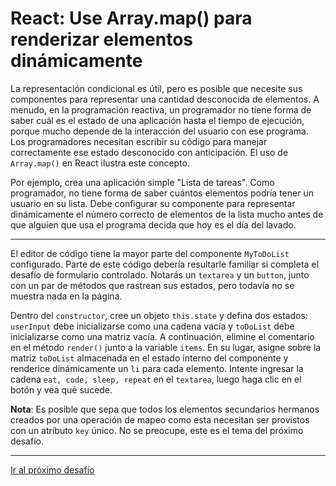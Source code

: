 # React: Use Array.map() para renderizar elementos dinámicamente

La representación condicional es útil, pero es posible que necesite sus componentes para representar una cantidad desconocida de elementos. A menudo, en la programación reactiva, un programador no tiene forma de saber cuál es el estado de una aplicación hasta el tiempo de ejecución, porque mucho depende de la interacción del usuario con ese programa. Los programadores necesitan escribir su código para manejar correctamente ese estado desconocido con anticipación. El uso de `Array.map()` en React ilustra este concepto.

Por ejemplo, crea una aplicación simple "Lista de tareas". Como programador, no tiene forma de saber cuántos elementos podría tener un usuario en su lista. Debe configurar su componente para representar dinámicamente el número correcto de elementos de la lista mucho antes de que alguien que usa el programa decida que hoy es el día del lavado.

---

El editor de código tiene la mayor parte del componente `MyToDoList` configurado. Parte de este código debería resultarle familiar si completa el desafío de formulario controlado. Notarás un `textarea` y un `button`, junto con un par de métodos que rastrean sus estados, pero todavía no se muestra nada en la página.

Dentro del `constructor`, cree un objeto `this.state` y defina dos estados: `userInput` debe inicializarse como una cadena vacía y `toDoList` debe inicializarse como una matriz vacía. A continuación, elimine el comentario en el método `render()` junto a la variable `items`. En su lugar, asigne sobre la matriz `toDoList` almacenada en el estado interno del componente y renderice dinámicamente un `li` para cada elemento. Intente ingresar la cadena `eat, code, sleep, repeat` en el `textarea`, luego haga clic en el botón y vea qué sucede.

**Nota**: Es posible que sepa que todos los elementos secundarios hermanos creados por una operación de mapeo como esta necesitan ser provistos con un atributo `key` único. No se preocupe, este es el tema del próximo desafío.

---

[Ir al próximo desafío]()
